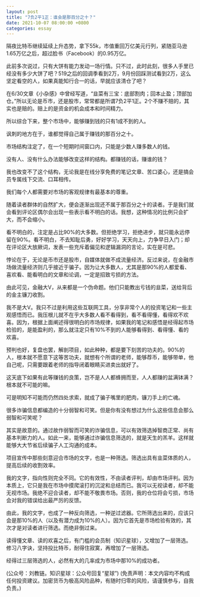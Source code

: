 ```yaml
---
layout: post
title: "7负2平1正：谁会是那百分之十？"
date: 2021-10-07 08:00:00 +0800
categories: essay
---
```


隔夜比特币继续延续上升态势，拿下55k，市值重回万亿美元行列，紧随亚马逊1.65万亿之后，超过脸书（Facebook）的0.95万亿。

此前多次说过，只有大饼有能力发动一场行情。只不过，此时此刻，很多人手里已经没有多少大饼了吧？519之后的回调季看到2万，9月份回踩测试看到2万，这么坚定看空的人，如果真能知行合一的话，早就应该清仓了吧？

在6/30文章《小杂感》中曾经写道，“韭菜有三宝：底部割肉；回本止盈；顶部加仓。”所以无论是币市，还是股市，常常都是所谓7负2平1正。2个不赚不赔的，其实也是赔的。赔上的是资金的机会成本和时间精力。

所以综合下来，整个市场中，能够赚到钱的只有1成不到的人。

讽刺的地方在于，谁都觉得自己属于赚钱的那百分之十。

市场结构注定了，在一个短期时间窗口内，只能是少数人赚多数人的钱。

没有人、没有什么办法能够改变这样的结构。都赚钱的话，赚谁的钱？

我也改变不了这个结构，无论我是在线分享免费的笔记文章、苦口婆心，还是搞会员专属线下交流、口耳相传。

我们每个人都需要对市场的客观规律有最基本的尊重。

随着读者群体的自然扩大，便会逐渐出现还不属于那百分之十的读者。于是我们就会看到评论区偶尔会出现一些表示看不明白的话。我想，这种情况的比例只会扩大，而不会缩小。

看不明白的，注定是占比90%的大多数。但拒绝学习，拒绝进步，就只能永远停留在90%。看不明白，不去知耻后勇，好好学习，天天向上，力争早日入门；却在评论区大放厥词，发表一些充斥着偏见和逻辑漏洞的言论，实在是可悲。

悖论在于，无论是币市还是股市，自媒体就做不成流量经济。反过来说，在金融市场做流量经济则几乎接近于骗子。因为让大多数人，尤其是那90%的人都爱看、喜欢看、能看明白的文章和论调，一定是招致亏损的方法。

由此可见，金融大V，从来都是一个伪命题。他们只能教出亏钱的韭菜，送给背后的金主镰刀收割。

我不是大V。我只不过是利用这些互联网工具，分享非常个人的投资笔记和一些主观感悟而已。我压根儿就不在乎大多数人看不看得到，看不看得懂，看得欢不欢喜。因为，根据上面阐述得很明白的市场规律，如果我的笔记和感悟是经得起市场检验的，是能盈利的，那么就注定只有10%不到的人能够看得到、看得懂、看的欢喜。

预判也好，复盘也罢，解剖项目，如此种种，都是要下刻苦的功夫的。90%的人，根本就不愿意下这等苦功夫，就想有个所谓的老师，能够荐币，能够带单，他自己呢，只需要跟着老师的指导闭着眼睛买进卖出就好了。

这天底下如果有此等赚钱的良策，岂不是人人都蜂拥而至，人人都赚的盆满钵满？根本就不可能的嘛。

可是明知不可能而仍然四处求索，就成了骗子嘴里的肥肉，镰刀手上的亡魂。

很多诈骗信息都编造的十分弱智和可笑。但是你有没有想过为什么这些信息会那么弱智和可笑呢？

其实是故意的。通过故作弱智而可笑的诈骗信息，可以有效筛选掉智商正常、尚有基本判断力的人。如此一来，能够通过诈骗信息筛选的，就是天生的羔羊。这样就能够大大节省后续骗子人工沟通的成本。

项目宣传中那些刻意迎合市场的文字，也是一种筛选。筛选出具有韭菜体质的人，提高后续的收割效率。

我的文字，指向性则完全不同。它的有效性，不由读者评判，却由市场评判。因为本质上，它只是我在市场中摸爬滚打的沉淀和总结而已。我可以无视读者，却不能无视市场。我绝不迎合读者，却不能不敬畏市场。否则，我的仓位将会亏损，市场会对我的错误给出最严厉的反馈。

由此，我的文字，也成了一种反向筛选，一种逆过滤器。它所筛选出来的，应该只会是那10%的人（以及有潜力成为10%的人）。因为它首先是市场检验有效的，其次才是对读者进行筛选。而绝非倒过来。

读得懂文章、读的欢喜之后，有门槛的会员制（知识星球），又增加了一层筛选。修习八字诀，坚持投比特币，耐得住寂寞，再增加了一层筛选。

经得过三层筛选的人，必然有大的几率成为市场中那10%的成功者。

(公众号：刘教链。知识星球：公众号回复“星球”)
(免责声明：本文内容均不构成任何投资建议。加密货币为极高风险品种，有随时归零的风险，请谨慎参与，自我负责。)
